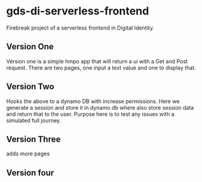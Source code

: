 # gds-di-serverless-frontend
Firebreak project of a serverless frontend in Digital Identity.

## Version One

Version one is a simple hmpo app that will return a ui with a Get and Post request.
There are two pages, one input a text value and one to display that.

## Version Two

Hooks the above to a dynamo DB with increase permissions. Here we generate a session and store it in dynamo db where also store session data and return that to the user. Purpose here is to test any issues with a simulated full journey.

## Version Three

adds more pages

## Version four

